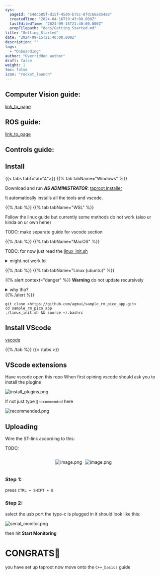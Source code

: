 ```yaml
---
sys:
  pageId: "54dc585f-d15f-45d0-b75c-8fdc66a854a8"
  createdTime: "2024-04-16T19:43:00.000Z"
  lastEditedTime: "2024-09-15T21:40:00.000Z"
  propFilepath: "docs/Getting_Started.md"
title: "Getting_Started"
date: "2024-09-15T21:40:00.000Z"
description: ""
tags:
  - "Onboarding"
author: "Overridden author"
draft: false
weight: 1
toc: false
icon: "rocket_launch"
---
```


## Computer Vision guide:

[link_to_page](86d45bc0-388b-4d26-8848-44f255f73d0e)

## ROS guide:

[link_to_page](3c76c1de-ec8f-46d6-8b0a-294005edc2d5)

## Controls guide:

## Install

{{< tabs tabTotal="4">}}
{{% tab tabName="Windows" %}}

Download and run _**AS ADMINISTRATOR**_: [taproot installer](https://github.com/Thornbots/TeachingFreshies/releases/tag/1.0)

It automatically installs all the tools and vscode.

{{% /tab %}}
{{% tab tabName="WSL" %}}

Follow the linux guide but currently some methods do not work (also ur kinda on ur own hehe)

TODO: make separate guide for vscode section

{{% /tab %}}
{{% tab tabName="MacOS" %}}

TODO: for now just read the [linux_init.sh](https://github.com/agmui/sample_rm_pico_app/blob/main/linux_init.sh)

<details>
<summary>might not work lol</summary>

`brew install libusb pkg-config`

Next install: [vscode](https://code.visualstudio.com/Download)

</details>

{{% /tab %}}
{{% tab tabName="Linux (ubuntu)" %}}

{{% alert context="danger" %}}
**Warning** do not update recursively
<details>
<summary>why tho?</summary>
There are some submodules that may go on for a while (like tinyusb) and I highly
recommend you don't need to get them.
If you want to see what submodules I update just look in `linux_init.sh`
</details>
{{% /alert %}}

```shell
git clone <https://github.com/agmui/sample_rm_pico_app.git>
cd sample_rm_pico_app
./linux_init.sh && source ~/.bashrc
```

## Install VScode

[vscode](https://code.visualstudio.com/Download)

{{% /tab %}}
{{< /tabs >}}

## VScode extensions

Have vscode open this repo
When first opining vscode should ask you to install the plugins

![install_plugins.png](https://prod-files-secure.s3.us-west-2.amazonaws.com/d518164a-d88e-44d1-a4ee-3adb3bd8bce0/89bd30f0-1825-4e77-867b-0a41ce370880/install_plugins.png?X-Amz-Algorithm=AWS4-HMAC-SHA256&X-Amz-Content-Sha256=UNSIGNED-PAYLOAD&X-Amz-Credential=ASIAZI2LB466W4344S76%2F20250329%2Fus-west-2%2Fs3%2Faws4_request&X-Amz-Date=20250329T090708Z&X-Amz-Expires=3600&X-Amz-Security-Token=IQoJb3JpZ2luX2VjEAkaCXVzLXdlc3QtMiJGMEQCID2ckGUk4YqiudbC12eVNjPXEfQlUixNU2cgmF0fMyGgAiBRm3m9A2PQBK7xat2TuhHiWkMOW3FRKqgTAfYofM9%2FPyr%2FAwhyEAAaDDYzNzQyMzE4MzgwNSIMR7DuAm8AJoYTGROuKtwD%2FV3HJBdplherN%2Ff5iqO3%2F8sLo2ND74uvzpLwYmEMl69i8hfsO7ZFLtGGCmZc87X%2BQIz2eaZMOvma6VeIQ%2Bfs%2BhbTR9Gnf2rAefPbkAtRgIDeJHtoZugZ6FfDnqUDdoufaYE%2BtfavB3C3ltzTGVj6tEAIB6k%2FTotbqTtoxlZgP5Xd2Of3seeJDdt9%2FvI3P9prA4oQLahq5IhBY5hQZPG9oNeXUVu72QuZ7KMh%2BFq6vNbQtWCICSGqUtS9y7hth52E64xocsksGvMGK1uKJ5v9tbvI3btum8u%2BOe7VNqn3QSnUQeElCQiDVF0atNMJ3QL3a5EgEuw9fdsssKVZsYmmFZie8jX6X0GOaskWLHs87zqc8ypkd%2BGXTde%2BNaJuQWSZR5NhJza74CdKEnlEm%2FH0ykjilwSW06UtFdmXOPj15mTlVgwDx%2B8HEvkS676jU0ASaDLNmBPRdiQIiCGb1V5sfZAww9kUm%2FFd5hvfpBxJs0VV9JHIKUVIGod2LOVWBH4XUXi3gcjO%2BgPmhy%2FegL6k%2BfbTVxelBUbC53TInezban0qEDs81CYMvTXE1SNBdok1pBMrYvEOZ6ULX4O3dRfadX4BtILu%2B37U8ypmigJGsJ6HfFURhTbCnGCwDTow0%2BKevwY6pgEqQ2GOVgTpmwufPdvfSQqPBUZRTv5ClCjbDAG6oxI%2Bw8hx7IukYBDCAF4yCjE7uaLrmP5DdZHXi068VYb3g9HnkHPgY46BEnvFhr8Q3IWTSy7GcPLjW89LN%2BhjXIdOv6JWHKlbkSN7HogkwvKpSwVouuii81a9fW9VtQuF18yoI8HQZ%2Br%2BeuUMnVu5ZxiJegF7DR7FBDBRVDbXgHf901xwwaPDBWsx&X-Amz-Signature=8787203b85005dbd1570a0c6659fc3b5cdfcdde96b42faeb086e7e58e8c42dc2&X-Amz-SignedHeaders=host&x-id=GetObject)

If not just type `@recommended` here  

![recommended.png](https://prod-files-secure.s3.us-west-2.amazonaws.com/d518164a-d88e-44d1-a4ee-3adb3bd8bce0/61e661e9-5d85-4dfc-be0d-8d2097a5e793/recommended.png?X-Amz-Algorithm=AWS4-HMAC-SHA256&X-Amz-Content-Sha256=UNSIGNED-PAYLOAD&X-Amz-Credential=ASIAZI2LB466W4344S76%2F20250329%2Fus-west-2%2Fs3%2Faws4_request&X-Amz-Date=20250329T090708Z&X-Amz-Expires=3600&X-Amz-Security-Token=IQoJb3JpZ2luX2VjEAkaCXVzLXdlc3QtMiJGMEQCID2ckGUk4YqiudbC12eVNjPXEfQlUixNU2cgmF0fMyGgAiBRm3m9A2PQBK7xat2TuhHiWkMOW3FRKqgTAfYofM9%2FPyr%2FAwhyEAAaDDYzNzQyMzE4MzgwNSIMR7DuAm8AJoYTGROuKtwD%2FV3HJBdplherN%2Ff5iqO3%2F8sLo2ND74uvzpLwYmEMl69i8hfsO7ZFLtGGCmZc87X%2BQIz2eaZMOvma6VeIQ%2Bfs%2BhbTR9Gnf2rAefPbkAtRgIDeJHtoZugZ6FfDnqUDdoufaYE%2BtfavB3C3ltzTGVj6tEAIB6k%2FTotbqTtoxlZgP5Xd2Of3seeJDdt9%2FvI3P9prA4oQLahq5IhBY5hQZPG9oNeXUVu72QuZ7KMh%2BFq6vNbQtWCICSGqUtS9y7hth52E64xocsksGvMGK1uKJ5v9tbvI3btum8u%2BOe7VNqn3QSnUQeElCQiDVF0atNMJ3QL3a5EgEuw9fdsssKVZsYmmFZie8jX6X0GOaskWLHs87zqc8ypkd%2BGXTde%2BNaJuQWSZR5NhJza74CdKEnlEm%2FH0ykjilwSW06UtFdmXOPj15mTlVgwDx%2B8HEvkS676jU0ASaDLNmBPRdiQIiCGb1V5sfZAww9kUm%2FFd5hvfpBxJs0VV9JHIKUVIGod2LOVWBH4XUXi3gcjO%2BgPmhy%2FegL6k%2BfbTVxelBUbC53TInezban0qEDs81CYMvTXE1SNBdok1pBMrYvEOZ6ULX4O3dRfadX4BtILu%2B37U8ypmigJGsJ6HfFURhTbCnGCwDTow0%2BKevwY6pgEqQ2GOVgTpmwufPdvfSQqPBUZRTv5ClCjbDAG6oxI%2Bw8hx7IukYBDCAF4yCjE7uaLrmP5DdZHXi068VYb3g9HnkHPgY46BEnvFhr8Q3IWTSy7GcPLjW89LN%2BhjXIdOv6JWHKlbkSN7HogkwvKpSwVouuii81a9fW9VtQuF18yoI8HQZ%2Br%2BeuUMnVu5ZxiJegF7DR7FBDBRVDbXgHf901xwwaPDBWsx&X-Amz-Signature=a154c1ba1041637a9626019b2aa13322b0a109df335eb975b91f5707c1197aaf&X-Amz-SignedHeaders=host&x-id=GetObject)

## Uploading

Wire the ST-link according to this:

TODO:

<div style="display: flex;flex-direction: row; column-gap:10px; max-width: 630px;justify-content: center;">
<div>

![image.png](https://prod-files-secure.s3.us-west-2.amazonaws.com/d518164a-d88e-44d1-a4ee-3adb3bd8bce0/210ecb78-1116-4d7b-b9b7-2292f66fa2c2/image.png?X-Amz-Algorithm=AWS4-HMAC-SHA256&X-Amz-Content-Sha256=UNSIGNED-PAYLOAD&X-Amz-Credential=ASIAZI2LB466QD4P2K47%2F20250329%2Fus-west-2%2Fs3%2Faws4_request&X-Amz-Date=20250329T090714Z&X-Amz-Expires=3600&X-Amz-Security-Token=IQoJb3JpZ2luX2VjEAkaCXVzLXdlc3QtMiJIMEYCIQCx02URHFwLkOERjVUJvdQtzzbZ9SZ0rrdquQF5QZ9h%2FAIhANNcpdRMCSfdmLCF%2FoZYedKyglq9g4hnmnahTLHq8kNeKv8DCHIQABoMNjM3NDIzMTgzODA1IgxiLM521AB0Ju1CBiAq3AO1ETz2Vj85777M9RUQDWCogZSA2dz9SND0K%2B%2BJOHnwHEg2Gt2vuhh5dnRUUWp%2FHmoiArJZ6m%2FcJTJlx4pU6JavMhVVeITi1PlU8mNE6gkXg0fbeai9pWGC6cJt6%2FYYhuiCjxPGgHLmas8A0ugWh6oopOGEKhVR9CiUbfvQhTnZVKcx%2FteJt1Tt%2F08Ylzizg10x8Ny7LQ%2B8uChtUH6Mb21UBWaqGugAWPJYLn%2B%2FKXUYdcq0%2FmhE%2BT6xWxUZ8wCdE7PSwDT5Ta7vDZfqZcid7nXCcj1%2B1ek15wAi055%2Fjz0HyTeT1v32niw8fMhFOC%2BKpFVz%2FJVfxfrFhtmVy%2BRareoj3nMIYEQUCAO7oPl2SwRu%2FAdjhwZCx82NrBoUqTOqYfyMT13WLHQ7%2FaehKBndrWOFDZ%2BIVvT024TLNkmZmHxwLU8YX2mwPISN82R7wAkKvgJE90UfgVLBrZreQni7EcaTk67sy%2ByX%2Bu2sYCoxZlGcRC4vSmwMGebgfiE8zW2x1%2FqfGSzyxsDDeb%2FDYr66wTAsNfWrTYWOa8o%2FXzMimxpX4WG0iGR%2BYnRzYpZ725ZjTeft0G3GjpM2jI1DDinqBL6hNnSsnqsFaJ%2FlPHJlR%2F9kZVKZKvYi9Jpq613xVDCT4p6%2FBjqkAY20SSR0x1eQE3FcxdUdV288p9pAxmPR0a6atkcFXmf5ED4Wo66u4cPJcHOJ9b1rsBsnsrhcrLW3m9kGUVqMmKZ1hV4FtLQwRJ0XBmwG05Q%2BFFjm3lS%2Byr4%2BqAZng2upNtOqJ1UJUaIixvv6O6du4adJv6LAdy%2FxCsNNsDfzSwEMtomclcJqrCnXW4SrnBHPUOZgRMkgatLI4I85y1%2BWhdCWRBNM&X-Amz-Signature=539e14a06a581e1ac4f95d149aeff9d41a4253fde7a751555980231c1c91aacf&X-Amz-SignedHeaders=host&x-id=GetObject)

</div>
<div>

![image.png](https://prod-files-secure.s3.us-west-2.amazonaws.com/d518164a-d88e-44d1-a4ee-3adb3bd8bce0/33a0fd0f-8ca6-4a86-8e09-26e95ded1fff/image.png?X-Amz-Algorithm=AWS4-HMAC-SHA256&X-Amz-Content-Sha256=UNSIGNED-PAYLOAD&X-Amz-Credential=ASIAZI2LB466QB5YBKCH%2F20250329%2Fus-west-2%2Fs3%2Faws4_request&X-Amz-Date=20250329T090714Z&X-Amz-Expires=3600&X-Amz-Security-Token=IQoJb3JpZ2luX2VjEAkaCXVzLXdlc3QtMiJGMEQCIDu6xXA%2Bm0yHblXBoPNBl5oHAwYAqyJ3M49baK3S9xLqAiBGW5J17wxeOwnTpzh4Qj0kiClQgL7%2FNoymlSK%2B7tZ0GCr%2FAwhyEAAaDDYzNzQyMzE4MzgwNSIMCs4Y4BC1uc7ysp4yKtwDWoCVQWK4bZNix1k9NHjb%2F8%2BRb%2Bm4aCBpXjM%2Frz85aU18WS7V9c6%2B5Sg4SsPwbl4pLrRiSbXMqvT1GPXDHgwzJLVKVgdwk2vwhmIvs8SHTevSBa7typmB1XGxgEZVnts474b3TMmQfNpYrQyBcKjoWaRGxfK%2FlwRpTw5UrlRPrv%2F7KJbFizHF4QUwmhrCQnST%2BjvwZbsDI6poc5lxchOTBDaG7G1LhKGkF5vhqF1SFy6Vf8jSwV8ZSGWXQ5ldxEkq48Wex1sMGbSupg9TV%2BycDLL7dAHT8Cv4NVKQhQ5sBxV0Di2r42CKOuJcEdcUh%2FBXeYV8AgcimvyDMsYkVWzr3eATzYM7D3zhFiS08Xs2kvx6dYTi0CXbvXUzZ%2BbN6W5ZlZRxLbO6HKHtLpTYKZJFWHvL%2BgaLmYqL2Iqp9in2LEJybv1w75ALs5ZU2YpJ5BsBIAsPYAkvVLC%2FvxqC2Z%2BEXenp8KQAn4%2BRFaw0QvwD49y22obeOUOI%2FzMRfVq21AF623P2zDNT0qU%2BJ5TfDftX4sFzD37tFQQGqOfKH22t11J%2FXsRBXouFiH2Orkk6G0ACXikOndCx%2FWONeYpKVci0xPAd1rs%2F6KVrOp8sij99e897J5eWYSbnuC8%2FJ7gw%2FuGevwY6pgGkoQI0b7YZvZpvtbhmBvd29w4MJHRpffA3Imn%2FOZSoWqExN2C49FZo%2BohMsIbjA9VGzwJqR4jDvZhdt0LsWdEo9OqW9CgL2HnHq8Lx3L8n1x1uk6loa%2BQ7K2oPT0T9kbZB1CXFunL1mTP2m8cqEXL6POI1lPggC1rLFAHciiBANPaVXOd5%2Bw%2FoimZhAMyIn3heKSsJC7fnrUdBYBxrQm6GMyWOSWKN&X-Amz-Signature=a66c7cbd1904fde4fe5816a5ea513e7eaec9e42b108129ab42ad0065edf2778c&X-Amz-SignedHeaders=host&x-id=GetObject)

</div>
</div>

### Step 1:

press `CTRL + SHIFT + B`

### Step 2:

select the usb port the type-c is plugged in it should look like this:

![serial_monitor.png](https://prod-files-secure.s3.us-west-2.amazonaws.com/d518164a-d88e-44d1-a4ee-3adb3bd8bce0/f03f4774-05d4-4393-b6a0-d5efb6d315ab/serial_monitor.png?X-Amz-Algorithm=AWS4-HMAC-SHA256&X-Amz-Content-Sha256=UNSIGNED-PAYLOAD&X-Amz-Credential=ASIAZI2LB466W4344S76%2F20250329%2Fus-west-2%2Fs3%2Faws4_request&X-Amz-Date=20250329T090708Z&X-Amz-Expires=3600&X-Amz-Security-Token=IQoJb3JpZ2luX2VjEAkaCXVzLXdlc3QtMiJGMEQCID2ckGUk4YqiudbC12eVNjPXEfQlUixNU2cgmF0fMyGgAiBRm3m9A2PQBK7xat2TuhHiWkMOW3FRKqgTAfYofM9%2FPyr%2FAwhyEAAaDDYzNzQyMzE4MzgwNSIMR7DuAm8AJoYTGROuKtwD%2FV3HJBdplherN%2Ff5iqO3%2F8sLo2ND74uvzpLwYmEMl69i8hfsO7ZFLtGGCmZc87X%2BQIz2eaZMOvma6VeIQ%2Bfs%2BhbTR9Gnf2rAefPbkAtRgIDeJHtoZugZ6FfDnqUDdoufaYE%2BtfavB3C3ltzTGVj6tEAIB6k%2FTotbqTtoxlZgP5Xd2Of3seeJDdt9%2FvI3P9prA4oQLahq5IhBY5hQZPG9oNeXUVu72QuZ7KMh%2BFq6vNbQtWCICSGqUtS9y7hth52E64xocsksGvMGK1uKJ5v9tbvI3btum8u%2BOe7VNqn3QSnUQeElCQiDVF0atNMJ3QL3a5EgEuw9fdsssKVZsYmmFZie8jX6X0GOaskWLHs87zqc8ypkd%2BGXTde%2BNaJuQWSZR5NhJza74CdKEnlEm%2FH0ykjilwSW06UtFdmXOPj15mTlVgwDx%2B8HEvkS676jU0ASaDLNmBPRdiQIiCGb1V5sfZAww9kUm%2FFd5hvfpBxJs0VV9JHIKUVIGod2LOVWBH4XUXi3gcjO%2BgPmhy%2FegL6k%2BfbTVxelBUbC53TInezban0qEDs81CYMvTXE1SNBdok1pBMrYvEOZ6ULX4O3dRfadX4BtILu%2B37U8ypmigJGsJ6HfFURhTbCnGCwDTow0%2BKevwY6pgEqQ2GOVgTpmwufPdvfSQqPBUZRTv5ClCjbDAG6oxI%2Bw8hx7IukYBDCAF4yCjE7uaLrmP5DdZHXi068VYb3g9HnkHPgY46BEnvFhr8Q3IWTSy7GcPLjW89LN%2BhjXIdOv6JWHKlbkSN7HogkwvKpSwVouuii81a9fW9VtQuF18yoI8HQZ%2Br%2BeuUMnVu5ZxiJegF7DR7FBDBRVDbXgHf901xwwaPDBWsx&X-Amz-Signature=d33a5b570d0b222c20f9620ede8ac7b62866e0182ffb52bddd2aa483042cf216&X-Amz-SignedHeaders=host&x-id=GetObject)

then hit **Start Monitoring**

# CONGRATS🎉

you have set up taproot now move onto the `C++_basics` guide
